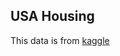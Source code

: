 ## USA Housing
This data is from <a href="https://www.kaggle.com/aariyan101/usa-housingcsv"> kaggle 
